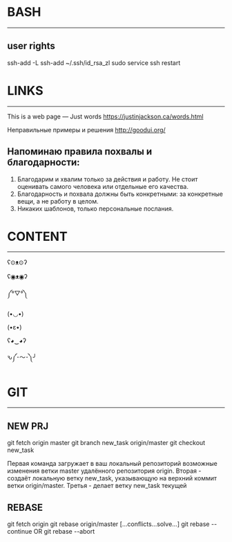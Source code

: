 # BASH
-----------------------------------------------------------------------------

## user rights

ssh-add -L
ssh-add ~/.ssh/id_rsa_zl
sudo service ssh restart





# LINKS
--------------------------------------------------------------------------

This is a web page — Just words
https://justinjackson.ca/words.html

Неправильные примеры и решения
http://goodui.org/


## Напоминаю правила похвалы и благодарности:

1) Благодарим и хвалим только за действия и работу. Не стоит оценивать самого человека или отдельные его качества.
2) Благодарность и похвала должны быть конкретными: за конкретные вещи, а не работу в целом.
3) Никаких шаблонов, только персональные послания.



# CONTENT
--------------------------------------------------------------------------

ʕ⊙ᴥ⊙ʔ

ʕ◉ᴥ◉ʔ

༼°▽°༽

(•◡•)

(•ε•)

ʕ◕‿◕ʔ

ԅ༼･〜･༽╯


# GIT
--------------------------------------------------------------------------

## NEW PRJ

git fetch origin master
git branch new_task origin/master
git checkout new_task

Первая команда загружает в ваш локальный репозиторий возможные изменения ветки master удалённого репозитория origin.
Вторая - создаёт локальную ветку new_task, указывающую на верхний коммит ветки origin/master.
Третья - делает ветку new_task текущей

## REBASE

git fetch origin
git rebase origin/master
[...conflicts...solve...]
git rebase --continue OR git rebase --abort
